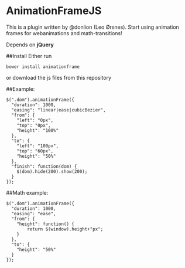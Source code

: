 AnimationFrameJS
=======================

This is a plugin written by @donlion (Leo Ørsnes).
Start using animation frames for webanimations and math-transitions!

Depends on **jQuery**

##Install
Either run
```
bower install animationframe
```
or download the js files from this repository

##Example:
```
$(".dom").animationFrame({
  "duration": 1000,
  "easing": "linear|ease|cubicBezier",
  "from": {
    "left": "0px",
    "top": "0px",
    "height": "100%"
  },
  "to": {
    "left": "100px",
    "top": "60px",
    "height": "50%"
  },
  "finish": function(dom) {
    $(dom).hide(200).show(200);
  }
});
```


##Math example:
```
$(".dom").animationFrame({
  "duration": 1000,
  "easing": "ease",
  "from": {
    "height": function() {
    	return $(window).height+"px";
  	}
  },
  "to": {
    "height": "50%"
  }
});
```
